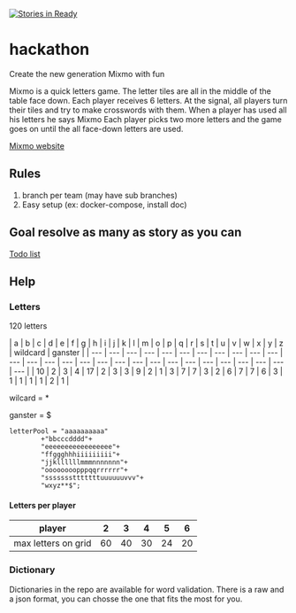 [![Stories in Ready](https://badge.waffle.io/jlboes/hackathon.png?label=ready&title=Ready)](https://waffle.io/jlboes/hackathon)
# hackathon
Create the new generation Mixmo with fun

Mixmo is a quick letters game.
The letter tiles are all in the middle of the table face down.
Each player receives 6 letters.
At the signal, all players turn their tiles and try to make crosswords with them.
When a player has used all his letters he says Mixmo
Each player picks two more letters and the game goes on until the all face-down letters are used.

[Mixmo website](http://mixmo.fr/MIXMO-jeu-de-lettres.htm)

## Rules
1. branch per team (may have sub branches)
2. Easy setup (ex: docker-compose, install doc)

## Goal resolve as many as story as you can

[Todo list](https://waffle.io/jlboes/hackathon)

## Help

### Letters

120 letters


| a | b | c | d | e | f | g | h | i | j | k | l | m | o | p | q | r | s | t | u | v | w | x | y | z | wildcard | ganster |
| --- | --- | --- | --- | --- | --- | --- | --- | --- | --- | --- | --- | --- | --- | --- | --- | --- | --- | --- | --- | --- | --- | --- | --- | --- | --- | --- | --- |
| 10 | 2 | 3 | 4 | 17 | 2 | 3 | 3 | 9 | 2 | 1 | 3 | 7 | 7 | 3 | 2 | 6 | 7 | 7 | 6 | 3 | 1 | 1 | 1 | 1 | 2 |  1 |


wilcard = *

ganster = $

```
letterPool = "aaaaaaaaaa"
        +"bbcccdddd"+
        "eeeeeeeeeeeeeeeee"+
        "ffggghhhiiiiiiiii"+
        "jjkllllllmmmnnnnnnn"+
        "oooooooopppqqrrrrrr"+
        "ssssssstttttttuuuuuuvvv"+
        "wxyz**$";
```



#### Letters per player

| player | 2 | 3 | 4 | 5 | 6 |
| --- |--- |--- |--- |--- |--- |
|max letters on grid | 60 | 40 | 30 | 24 | 20 |


### Dictionary

Dictionaries in the repo are available for word validation. There is a raw and a json format, you can chosse the one that fits the most for you.

